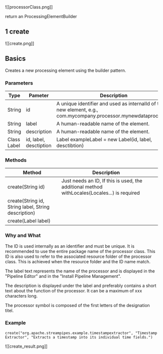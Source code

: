 ![[processorClass.png]]

return an ProcessingElementBuilder





## 1 create

![[create.png]]

## Basics

Creates a new processing element using the builder pattern.



### Parameters

| Type        | Pameter                | Description                                                                              |   
| ----------- | ---------------------- | ---------------------------------------------------------------------------------------- |
| String      | id                     | A unique identifier and used as internalId of the new element, e.g., com.mycompany.processor.mynewdataprocessor |     
| String      | label                  | A human-readable name of the element.                                                    |     
| String      | description            | A human-readable name of the element.                                                    |     
| Class Label | id, label, desctiption | Label exampleLabel = new Label(id, label, desctibtion)                                   |     



### Methods

| Method                                              | Description                                                                                  |     |
| --------------------------------------------------- | -------------------------------------------------------------------------------------------- | --- |
| create(String id)                                   | Just needs an ID, If this is used, the additional method withLocales(Locales...) is required |     |
| create(String id, String label, String description) |                                                                                              |     |
|       create(Label label)                                              |                                                                                              |     |


### Why and What

The ID is used internally as an identifier and must be unique. It is recommended to use the entire package name of the processor class. This ID is also used to refer to the associated resource folder of the processor class. This is achieved when the resource folder and the ID name match.

The label text represents the name of the processor and is displayed in the "Pipeline Editor" and in the "Install Pipeline Management".


The description is displayed under the label and preferably contains a short text about the function of the processor. It can be a maximum of xxx characters long.

The processor symbol is composed of the first letters of the designation titel.

### Example

```
create("org.apache.streampipes.example.timestampextractor", "Timestamp Extractor", "Extracts a timestamp into its individual time fields.")
```


![[create_result.png]]


